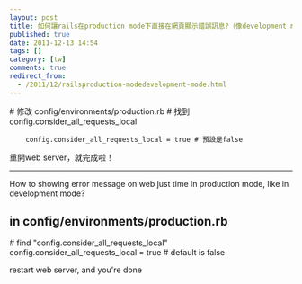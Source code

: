 ```yaml
---
layout: post
title: 如何讓rails在production mode下直接在網頁顯示錯誤訊息?（像development mode那樣）
published: true
date: 2011-12-13 14:54
tags: []
category: [tw]
comments: true
redirect_from:
  - /2011/12/railsproduction-modedevelopment-mode.html
---
```



# 修改 config/environments/production.rb
# 找到config.consider_all_requests_local

		config.consider_all_requests_local = true # 預設是false

重開web server，就完成啦！


- - - - - - - -

How to showing error message on web just time in production mode, like in development mode?

## in config/environments/production.rb
# find "config.consider_all_requests_local"
		config.consider_all_requests_local = true # default is false

restart web server, and you're done



